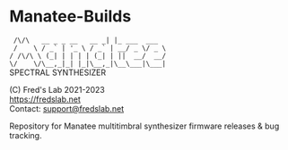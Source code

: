 # Manatee-Builds  
``  /\/\   __ _ _ __   __ _| |_ ___  ___ ``<br>
`` /    \ / _` | '_ \ / _` | __/ _ \/ _ \``<br>
``/ /\/\ \ (_| | | | | (_| | ||  __/  __/``<br>
``\/    \/\__,_|_| |_|\__,_|\__\___|\___|``<br>
SPECTRAL SYNTHESIZER  
  
(C) Fred's Lab 2021-2023  
https://fredslab.net  
Contact: support@fredslab.net  

Repository for Manatee multitimbral synthesizer firmware releases &amp; bug tracking.  

